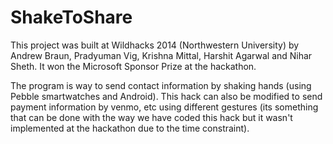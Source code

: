 ShakeToShare
===========

This project was built at Wildhacks 2014 (Northwestern University) by Andrew Braun, Pradyuman Vig, Krishna Mittal, Harshit Agarwal and Nihar Sheth. It won the Microsoft Sponsor Prize at the hackathon.

The program is way to send contact information by shaking hands (using Pebble smartwatches and Android). This hack can also be modified to send payment information by venmo, etc using different gestures (its something that can be done with the way we have coded this hack but it wasn't implemented at the hackathon due to the time constraint).



